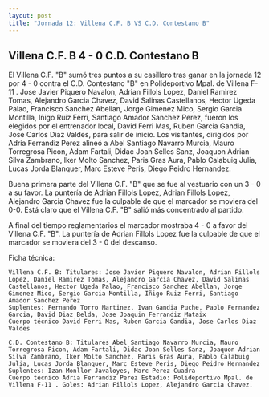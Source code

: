 ```yaml
--- 
layout: post 
title: "Jornada 12: Villena C.F. B VS C.D. Contestano B"
---
```


## Villena C.F. B 4 - 0 C.D. Contestano B

El Villena C.F. "B" sumó tres puntos a su casillero tras ganar en la jornada 12 por 4 - 0 contra el C.D. Contestano "B" en Polideportivo Mpal. de Villena F-11 . Jose Javier Piquero Navalon, Adrian Fillols Lopez, Daniel Ramirez Tomas, Alejandro Garcia Chavez, David Salinas Castellanos, Hector Ugeda Palao, Francisco Sanchez Abellan, Jorge Gimenez Mico, Sergio Garcia Montilla, Iñigo Ruiz Ferri, Santiago Amador Sanchez Perez, fueron los elegidos por el entrenador local, David Ferri Mas, Ruben Garcia Gandia, Jose Carlos Diaz Valdes, para salir de inicio. Los visitantes, dirigidos por Adria Ferrandiz Perez alineó a Abel Santiago Navarro Murcia, Mauro Torregrosa Picon, Adam Fartali, Didac Joan Selles Sanz, Joaquon Adrian Silva Zambrano, Iker Molto Sanchez, Paris Gras Aura, Pablo Calabuig Julia, Lucas Jorda Blanquer, Marc Esteve Peris, Diego Peidro Hernandez. 

Buena primera parte del Villena C.F. "B" que se fue al vestuario con un 3 - 0 a su favor. La puntería de Adrian Fillols Lopez, Adrian Fillols Lopez, Alejandro Garcia Chavez   fue la culpable de que el marcador se moviera del 0-0. Está claro que el Villena C.F. "B" salió más concentrado al partido. 

A final del tiempo reglamentarios el marcador mostraba 4 - 0 a favor del Villena C.F. "B". La puntería de Adrian Fillols Lopez   fue la culpable de que el marcador se moviera del 3 - 0 del descanso. 

Ficha técnica: 
    
    Villena C.F. B: Titulares: Jose Javier Piquero Navalon, Adrian Fillols Lopez, Daniel Ramirez Tomas, Alejandro Garcia Chavez, David Salinas Castellanos, Hector Ugeda Palao, Francisco Sanchez Abellan, Jorge Gimenez Mico, Sergio Garcia Montilla, Iñigo Ruiz Ferri, Santiago Amador Sanchez Perez 
    Suplentes: Fernando Torro Martinez, Ivan Gandia Puche, Pablo Fernandez Garcia, David Diaz Belda, Jose Joaquin Ferrandiz Mataix 
    Cuerpo técnico David Ferri Mas, Ruben Garcia Gandia, Jose Carlos Diaz Valdes 
    
    C.D. Contestano B: Titulares Abel Santiago Navarro Murcia, Mauro Torregrosa Picon, Adam Fartali, Didac Joan Selles Sanz, Joaquon Adrian Silva Zambrano, Iker Molto Sanchez, Paris Gras Aura, Pablo Calabuig Julia, Lucas Jorda Blanquer, Marc Esteve Peris, Diego Peidro Hernandez
    Suplentes: Izan Monllor Javaloyes, Marc Perez Cuadra 
    Cuerpo técnico Adria Ferrandiz Perez Estadio: Polideportivo Mpal. de Villena F-11 . Goles: Adrian Fillols Lopez, Alejandro Garcia Chavez.  